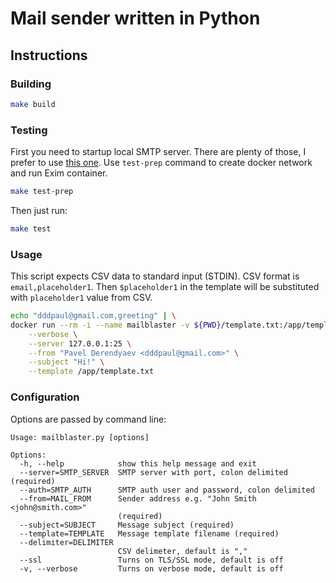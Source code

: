 # Mail sender written in Python

## Instructions

### Building

```bash
make build
```

### Testing

First you need to startup local SMTP server. There are plenty of those, I prefer to use [this one](https://github.com/dddpaul/docker-exim-sender). Use `test-prep` command to create docker network and run Exim container.

```bash
make test-prep
```

Then just run:

```bash
make test
```

### Usage

This script expects CSV data to standard input (STDIN). CSV format is `email,placeholder1`. 
Then `$placeholder1` in the template will be substituted with `placeholder1` value from CSV.

```bash
echo "dddpaul@gmail.com,greeting" | \
docker run --rm -i --name mailblaster -v ${PWD}/template.txt:/app/template.txt dddpaul/mailblaster:latest \
	--verbose \
	--server 127.0.0.1:25 \
	--from "Pavel Derendyaev <dddpaul@gmail.com>" \
	--subject "Hi!" \
	--template /app/template.txt
```

### Configuration

Options are passed by command line:

```
Usage: mailblaster.py [options]

Options:
  -h, --help            show this help message and exit
  --server=SMTP_SERVER  SMTP server with port, colon delimited (required)
  --auth=SMTP_AUTH      SMTP auth user and password, colon delimited
  --from=MAIL_FROM      Sender address e.g. "John Smith <john@smith.com>"
                        (required)
  --subject=SUBJECT     Message subject (required)
  --template=TEMPLATE   Message template filename (required)
  --delimiter=DELIMITER
                        CSV delimeter, default is ","
  --ssl                 Turns on TLS/SSL mode, default is off
  -v, --verbose         Turns on verbose mode, default is off
```
